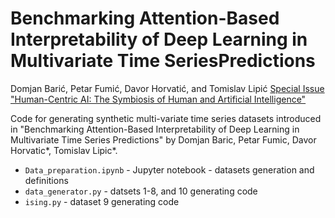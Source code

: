 # Benchmarking Attention-Based Interpretability of Deep Learning in Multivariate Time SeriesPredictions
Domjan Barić, Petar Fumić, Davor Horvatić, and Tomislav Lipić
[Special Issue "Human-Centric AI: The Symbiosis of Human and Artificial Intelligence"](https://www.mdpi.com/journal/entropy/special_issues/Human-Centric_AI)

Code for generating synthetic multi-variate time series datasets introduced in "Benchmarking Attention-Based Interpretability of Deep Learning in Multivariate Time Series Predictions" by Domjan Baric, Petar Fumic, Davor Horvatic*, Tomislav Lipic*.
- `Data_preparation.ipynb` - Jupyter notebook - datasets generation and definitions
- `data_generator.py` - datsets 1-8, and 10 generating code
- `ising.py` - dataset 9 generating code
